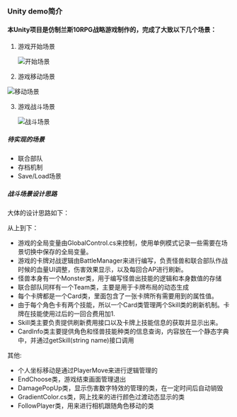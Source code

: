 ### Unity demo简介

#### 本Unity项目是仿制兰斯10RPG战略游戏制作的，完成了大致以下几个场景：

1. 游戏开始场景

   ![开始场景](https://github.com/hiki-long/unity_pracise/img/1.png)

2.  游戏移动场景

   ![移动场景](https://github.com/hiki-long/unity_practise/img/2.png)

3. 游戏战斗场景

   ![战斗场景](https://github.com/hiki-long/unity_practise/img/3.png)

##### 待实现的场景

* 联合部队
* 存档机制
* Save/Load场景

##### 战斗场景设计思路

大体的设计思路如下：

从上到下：

* 游戏的全局变量由GlobalControl.cs来控制，使用单例模式记录一些需要在场景切换中保存的全局变量。
* 游戏的卡牌对战逻辑由BattleManager来进行编写，负责怪兽和联合部队作战时候的血量UI调整，伤害效果显示，以及每回合AP进行刷新。
* 怪兽本身有一个Monster类，用于编写怪兽出技能的逻辑和本身数值的存储
* 联合部队同样有一个Team类，主要是用于卡牌布局的动态生成
* 每个卡牌都是一个Card类，里面包含了一张卡牌所有需要用到的属性值。
* 由于每个角色卡有两个技能，所以一个Card类管理两个Skill类的刷新机制。卡牌在技能使用过后的一回合费用加1.
* Skill类主要负责提供刷新费用接口以及卡牌上技能信息的获取并显示出来。
* CardInfo类主要提供角色和怪兽技能种类的信息查询，内容放在一个静态字典中，并通过getSkill(string name)接口调用

其他:

* 个人坐标移动是通过PlayerMove来进行逻辑管理的
* EndChoose类，游戏结束画面管理退出
* DamagePopUp类，显示伤害数字特效的管理的类，在一定时间后自动销毁
* GradientColor.cs类，网上找来的进行颜色过渡动态显示的类
* FollowPlayer类，用来进行相机跟随角色移动的类



